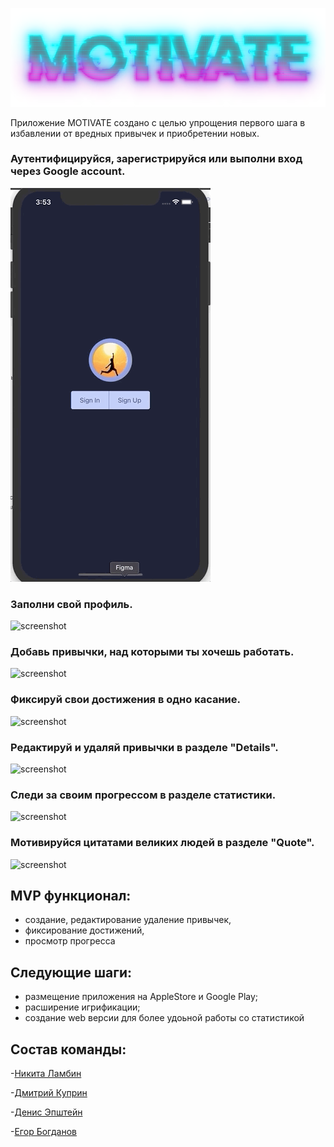 
![screenshot](readme-assets/image.png)

Приложение MOTIVATE создано с целью упрощения первого шага в избавлении от вредных привычек и приобретении новых.


### Аутентифицируйся, зарегистрируйся или выполни вход через Google account.

![screenshot](readme-assets/Auth.gif)

### Заполни свой профиль.

![screenshot](readme-assets/Profile.gif)

### Добавь привычки, над которыми ты хочешь работать.

![screenshot](readme-assets/Habits.gif)

### Фиксируй свои достижения в одно касание.

![screenshot](readme-assets/Complite.gif)

### Редактируй и удаляй привычки в разделе "Details".

![screenshot](readme-assets/Edit.gif)

### Следи за своим прогрессом в разделе статистики.

![screenshot](readme-assets/Stat.gif)

### Мотивируйся цитатами великих людей в разделе "Quote".

![screenshot](readme-assets/Quote.gif)

## MVP функционал:

* создание, редактирование удаление привычек,
* фиксирование достижений,
* просмотр прогресса

## Следующие шаги:

* размещение приложения на AppleStore и Google Play;
* расширение игрификации;
* создание web версии для более удоьной работы со статистикой

 ## Состав команды:

-[Никита Ламбин](https://github.com/LamNik324)

-[Дмитрий Куприн](https://github.com/Dmitry-Kuprin)

-[Денис Эпштейн](https://github.com/DenisEps)

-[Егор Богданов](https://github.com/YegorBogdanov)
